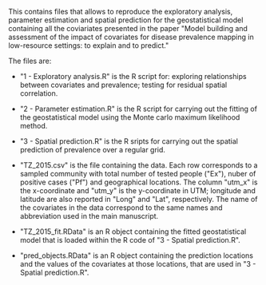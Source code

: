 This contains files that allows to reproduce the exploratory analysis, 
parameter estimation and spatial prediction for the geostatistical model 
containing all the coviariates presented in the paper "Model building and assessment of the impact of 
covariates for disease prevalence mapping in low-resource settings: to explain and to predict."

The files are:
- "1 - Exploratory analysis.R" is the R script for: exploring relationships between
covariates and prevalence; testing for residual spatial correlation.

- "2 - Parameter estimation.R" is the R script for carrying out the fitting of the 
geostatistical model using the Monte carlo maximum likelihood method.

- "3 - Spatial prediction.R" is the R sripts for carrying out the spatial prediction
of prevalence over a regular grid.

- "TZ_2015.csv" is the file containing the data. Each row corresponds to a sampled 
community with total number of tested people ("Ex"), nuber of positive cases ("Pf") and
geographical locations. The column "utm_x" is the x-coordinate and "utm_y" is the y-coordinate
in UTM; longitude and latitude are also reported in "Long" and "Lat", respectively. 
The name of the covariates in the data correspond to the same names and abbreviation used in 
the main manuscript. 

- "TZ_2015_fit.RData" is an R object containing the fitted geostatistical model that is loaded within 
 the R code of "3 - Spatial prediction.R".

- "pred_objects.RData" is an R object containing the prediction locations and the values of the covariates
at those locations, that are used in "3 - Spatial prediction.R".
